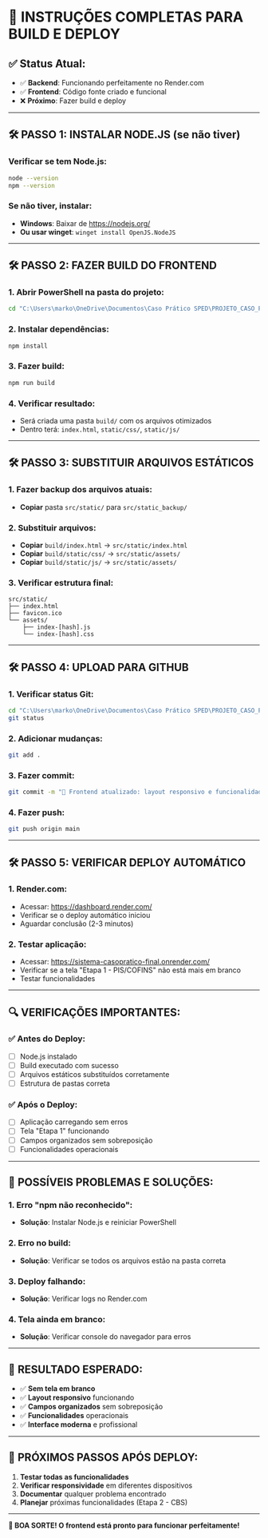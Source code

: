 # 🚀 **INSTRUÇÕES COMPLETAS PARA BUILD E DEPLOY**

## ✅ **Status Atual:**
- ✅ **Backend**: Funcionando perfeitamente no Render.com
- ✅ **Frontend**: Código fonte criado e funcional
- ❌ **Próximo**: Fazer build e deploy

---

## 🛠️ **PASSO 1: INSTALAR NODE.JS (se não tiver)**

### **Verificar se tem Node.js:**
```bash
node --version
npm --version
```

### **Se não tiver, instalar:**
- **Windows**: Baixar de https://nodejs.org/
- **Ou usar winget**: `winget install OpenJS.NodeJS`

---

## 🛠️ **PASSO 2: FAZER BUILD DO FRONTEND**

### **1. Abrir PowerShell na pasta do projeto:**
```bash
cd "C:\Users\marko\OneDrive\Documentos\Caso Prático SPED\PROJETO_CASO_PRATICO\sistema_tributario_essencial\home\ubuntu\sistema_tributario\frontend-src"
```

### **2. Instalar dependências:**
```bash
npm install
```

### **3. Fazer build:**
```bash
npm run build
```

### **4. Verificar resultado:**
- Será criada uma pasta `build/` com os arquivos otimizados
- Dentro terá: `index.html`, `static/css/`, `static/js/`

---

## 🛠️ **PASSO 3: SUBSTITUIR ARQUIVOS ESTÁTICOS**

### **1. Fazer backup dos arquivos atuais:**
- **Copiar** pasta `src/static/` para `src/static_backup/`

### **2. Substituir arquivos:**
- **Copiar** `build/index.html` → `src/static/index.html`
- **Copiar** `build/static/css/` → `src/static/assets/`
- **Copiar** `build/static/js/` → `src/static/assets/`

### **3. Verificar estrutura final:**
```
src/static/
├── index.html
├── favicon.ico
└── assets/
    ├── index-[hash].js
    └── index-[hash].css
```

---

## 🛠️ **PASSO 4: UPLOAD PARA GITHUB**

### **1. Verificar status Git:**
```bash
cd "C:\Users\marko\OneDrive\Documentos\Caso Prático SPED\PROJETO_CASO_PRATICO\sistema_tributario_essencial\home\ubuntu\sistema_tributario"
git status
```

### **2. Adicionar mudanças:**
```bash
git add .
```

### **3. Fazer commit:**
```bash
git commit -m "🚀 Frontend atualizado: layout responsivo e funcionalidades corrigidas"
```

### **4. Fazer push:**
```bash
git push origin main
```

---

## 🛠️ **PASSO 5: VERIFICAR DEPLOY AUTOMÁTICO**

### **1. Render.com:**
- Acessar: https://dashboard.render.com/
- Verificar se o deploy automático iniciou
- Aguardar conclusão (2-3 minutos)

### **2. Testar aplicação:**
- Acessar: https://sistema-casopratico-final.onrender.com/
- Verificar se a tela "Etapa 1 - PIS/COFINS" não está mais em branco
- Testar funcionalidades

---

## 🔍 **VERIFICAÇÕES IMPORTANTES:**

### **✅ Antes do Deploy:**
- [ ] Node.js instalado
- [ ] Build executado com sucesso
- [ ] Arquivos estáticos substituídos corretamente
- [ ] Estrutura de pastas correta

### **✅ Após o Deploy:**
- [ ] Aplicação carregando sem erros
- [ ] Tela "Etapa 1" funcionando
- [ ] Campos organizados sem sobreposição
- [ ] Funcionalidades operacionais

---

## 🚨 **POSSÍVEIS PROBLEMAS E SOLUÇÕES:**

### **1. Erro "npm não reconhecido":**
- **Solução**: Instalar Node.js e reiniciar PowerShell

### **2. Erro no build:**
- **Solução**: Verificar se todos os arquivos estão na pasta correta

### **3. Deploy falhando:**
- **Solução**: Verificar logs no Render.com

### **4. Tela ainda em branco:**
- **Solução**: Verificar console do navegador para erros

---

## 📱 **RESULTADO ESPERADO:**

- ✅ **Sem tela em branco**
- ✅ **Layout responsivo** funcionando
- ✅ **Campos organizados** sem sobreposição
- ✅ **Funcionalidades** operacionais
- ✅ **Interface moderna** e profissional

---

## 🎯 **PRÓXIMOS PASSOS APÓS DEPLOY:**

1. **Testar todas as funcionalidades**
2. **Verificar responsividade** em diferentes dispositivos
3. **Documentar** qualquer problema encontrado
4. **Planejar** próximas funcionalidades (Etapa 2 - CBS)

---

**🎉 BOA SORTE! O frontend está pronto para funcionar perfeitamente!**
